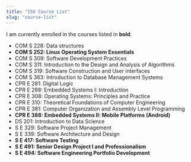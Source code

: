 ```yaml
---
title: "ISU Course List"
slug: "course-list"
---
```


I am currently enrolled in the courses listed in **bold**.

- COM S 228: Data structures
- **COM S 252: Linux Operating System Essentials**
- COM S 309: Software Development Practices
- COM S 311: Introduction to the Design and Analysis of Algorithms
- COM S 319: Software Construction and User interfaces
- COM S 363: Introduction to Database Management Systems
- CPR E 281: Digital Logic
- CPR E 288: Embedded Systems I: Introduction
- CPR E 308: Operating Systems: Principles and Practice
- CPR E 310: Theoretical Foundations of Computer Engineering
- CPR E 381: Computer Organization and Assembly Level Programming
- **CPR E 388: Embedded Systems II: Mobile Platforms (Android)**
- DS 201: Introduction to Data Science
- S E 329: Software Project Management
- S E 339: Software Architecture and Design
- **S E 417: Software Testing**
- **S E 491: Senior Design Project I and Professionalism**
- **S E 494: Software Engineering Portfolio Development**
